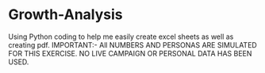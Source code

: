 # Growth-Analysis
Using Python coding to help me easily create excel sheets as well as creating pdf. 
IMPORTANT:- All NUMBERS AND PERSONAS ARE SIMULATED FOR THIS EXERCISE. NO LIVE CAMPAIGN OR PERSONAL DATA HAS BEEN USED.
